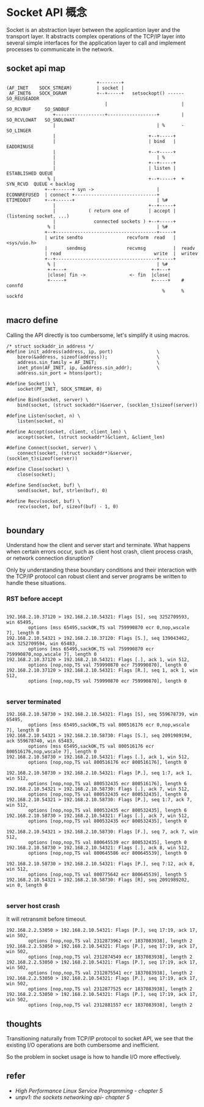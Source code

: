 # Socket API 概念

Socket is an abstraction layer between the applicantion layer and the transport layer. It abstracts complex operations of the TCP/IP layer into several simple interfaces for the application layer to call and implement processes to communicate in the network.

## socket api map

```basic
                                 +--------+
(AF_INET    SOCK_STREAM)         | socket |
 AF_INET6   SOCK_DGRAM           +--+-----+   setsockopt() ------ SO_REUSEADDR
                                    |                           | SO_RCVBUF     SO_SNDBUF
                 +------------------+------------------+        | SO_RCVLOWAT   SO_SNDLOWAT
                 |                                     | %      - SO_LINGER
                 |                                  +--+-----+
                 |                                  | bind   |  EADDRINUSE
                 |                                  +--+-----+
                 |                                     | %
                 |                                  +--+-----+
                 |                                  | listen |  ESTABLISHED QUEUE
               % |                                  +--+-----+  + SYN_RCVD  QUEUE < backlog
              +--+------+ syn ->                       |
ECONNREFUSED  | connect +------------------------------+
ETIMEDOUT     +--+------+                              | %#
                 |                                  +--+-----+
                 |            ( return one of       | accept |  (listening socket, ...)
                 |              connected sockets ) +--+-----+
               % |                                     | %#
              +--+-------------------------------------+-----+
              | write sendto                recvform  read   |  <sys/uio.h>
              |       sendmsg               recvmsg          |  readv
              | read                                  write  |  writev
              +--+-------------------------------------+-----+
               % |                                     | %#
               +-+---+                               +-+---+
               |close| fin ->                <- fin  |close|
               +-----+                               +-----+    # connfd
                                                         %      % sockfd


```

## macro define

Calling the API directly is too cumbersome, let's simplify it using macros.

```basic
/* struct sockaddr_in address */
#define init_address(address, ip, port)                \
    bzero(&address, sizeof(address));                  \
    address.sin_family = AF_INET;                      \
    inet_pton(AF_INET, ip, &address.sin_addr);         \
    address.sin_port = htons(port);

#define Socket() \
    socket(PF_INET, SOCK_STREAM, 0)

#define Bind(socket, server) \
    bind(socket, (struct sockaddr*)&server, (socklen_t)sizeof(server))

#define Listen(socket, n) \
    listen(socket, n)

#define Accept(socket, client, client_len) \
    accept(socket, (struct sockaddr*)&client, &client_len)

#define Connect(socket, server) \
    connect(socket, (struct sockaddr*)&server, (socklen_t)sizeof(server))

#define Close(socket) \
    close(socket);

#define Send(socket, buf) \
    send(socket, buf, strlen(buf), 0)

#define Recv(socket, buf) \
    recv(socket, buf, sizeof(buf) - 1, 0)


```

## boundary

Understand how the client and server start and terminate. What happens when certain errors occur, such as client host crash, client process crash, or network connection disruption? 

Only by understanding these boundary conditions and their interaction with the TCP/IP protocol can robust client and server programs be written to handle these situations.


### RST before accept

```basic

192.168.2.10.37120 > 192.168.2.10.54321: Flags [S], seq 3252709593, win 65495, 
        options [mss 65495,sackOK,TS val 759990870 ecr 0,nop,wscale 7], length 0
192.168.2.10.54321 > 192.168.2.10.37120: Flags [S.], seq 139043462, ack 3252709594, win 65483,
        options [mss 65495,sackOK,TS val 759990870 ecr 759990870,nop,wscale 7], length 0
192.168.2.10.37120 > 192.168.2.10.54321: Flags [.], ack 1, win 512, 
        options [nop,nop,TS val 759990870 ecr 759990870], length 0
192.168.2.10.37120 > 192.168.2.10.54321: Flags [R.], seq 1, ack 1, win 512, 
        options [nop,nop,TS val 759990870 ecr 759990870], length 0


```

### server terminated

```basic
192.168.2.10.58730 > 192.168.2.10.54321: Flags [S], seq 559678739, win 65495, 
        options [mss 65495,sackOK,TS val 800516176 ecr 0,nop,wscale 7], length 0
192.168.2.10.54321 > 192.168.2.10.58730: Flags [S.], seq 2091989194, ack 559678740, win 65483,
        options [mss 65495,sackOK,TS val 800516176 ecr 800516176,nop,wscale 7], length 0
192.168.2.10.58730 > 192.168.2.10.54321: Flags [.], ack 1, win 512, 
        options [nop,nop,TS val 800516176 ecr 800516176], length 0

192.168.2.10.58730 > 192.168.2.10.54321: Flags [P.], seq 1:7, ack 1, win 512, 
        options [nop,nop,TS val 800532435 ecr 800516176], length 6
192.168.2.10.54321 > 192.168.2.10.58730: Flags [.], ack 7, win 512, 
        options [nop,nop,TS val 800532435 ecr 800532435], length 0
192.168.2.10.54321 > 192.168.2.10.58730: Flags [P.], seq 1:7, ack 7, win 512, 
        options [nop,nop,TS val 800532435 ecr 800532435], length 6
192.168.2.10.58730 > 192.168.2.10.54321: Flags [.], ack 7, win 512, 
        options [nop,nop,TS val 800532435 ecr 800532435], length 0

192.168.2.10.54321 > 192.168.2.10.58730: Flags [F.], seq 7, ack 7, win 512, 
        options [nop,nop,TS val 800645539 ecr 800532435], length 0
192.168.2.10.58730 > 192.168.2.10.54321: Flags [.], ack 8, win 512, 
        options [nop,nop,TS val 800645586 ecr 800645539], length 0

192.168.2.10.58730 > 192.168.2.10.54321: Flags [P.], seq 7:12, ack 8, win 512, 
        options [nop,nop,TS val 800775642 ecr 800645539], length 5
192.168.2.10.54321 > 192.168.2.10.58730: Flags [R], seq 2091989202, win 0, length 0


```

### server host crash

It will retransmit before timeout.

```basic
192.168.2.2.53050 > 192.168.2.10.54321: Flags [P.], seq 17:19, ack 17, win 502, 
        options [nop,nop,TS val 2312873962 ecr 1837083938], length 2
192.168.2.2.53050 > 192.168.2.10.54321: Flags [P.], seq 17:19, ack 17, win 502, 
        options [nop,nop,TS val 2312874549 ecr 1837083938], length 2
192.168.2.2.53050 > 192.168.2.10.54321: Flags [P.], seq 17:19, ack 17, win 502, 
        options [nop,nop,TS val 2312875541 ecr 1837083938], length 2
192.168.2.2.53050 > 192.168.2.10.54321: Flags [P.], seq 17:19, ack 17, win 502, 
        options [nop,nop,TS val 2312877525 ecr 1837083938], length 2
192.168.2.2.53050 > 192.168.2.10.54321: Flags [P.], seq 17:19, ack 17, win 502, 
        options [nop,nop,TS val 2312881557 ecr 1837083938], length 2

```

## thoughts

Transitioning naturally from TCP/IP protocol to socket API, we see that the existing I/O operations are both cumbersome and inefficient. 

So the problem in socket usage is how to handle I/O more effectively.


## refer

- *High Performance Linux Service Programming - chapter 5*
- *unpv1: the sockets networking api- chapter 5*

